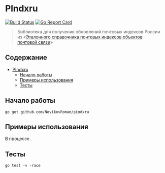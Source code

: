 # PIndxru

[![Build Status](https://app.travis-ci.com/NovikovRoman/pindxru.svg?branch=master)](https://app.travis-ci.com/NovikovRoman/pindxru)
[![Go Report Card](https://goreportcard.com/badge/github.com/NovikovRoman/pindxru)](https://goreportcard.com/report/github.com/NovikovRoman/pindxru)

> Библиотека для получения обновлений почтовых индексов России из «[Эталонного справочника почтовых индексов объектов почтовой связи](https://www.pochta.ru/database/ops)»

## Содержание

* [PIndxru](#pindxru)
    * [Начало работы](#начало-работы)
    * [Примеры использования](#примеры-использования)
    * [Тесты](#тесты)

## Начало работы

```shell
go get github.com/NovikovRoman/pindxru
```

## Примеры использования

В процессе.

## Тесты

```shell
go test -v -race
```